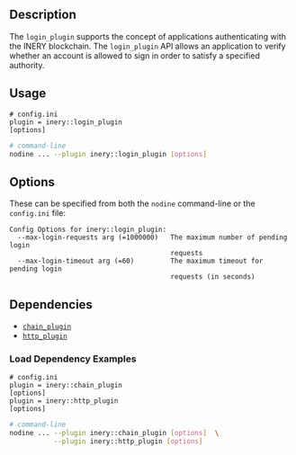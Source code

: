 ## Description

The `login_plugin` supports the concept of applications authenticating with the INERY blockchain. The `login_plugin` API allows an application to verify whether an account is allowed to sign in order to satisfy a specified authority.

## Usage

```console
# config.ini
plugin = inery::login_plugin
[options]
```
```sh
# command-line
nodine ... --plugin inery::login_plugin [options]
```

## Options

These can be specified from both the `nodine` command-line or the `config.ini` file:

```console
Config Options for inery::login_plugin:
  --max-login-requests arg (=1000000)   The maximum number of pending login 
                                        requests
  --max-login-timeout arg (=60)         The maximum timeout for pending login 
                                        requests (in seconds)
```

## Dependencies

* [`chain_plugin`](../chain_plugin/index.md)
* [`http_plugin`](../http_plugin/index.md)

### Load Dependency Examples

```console
# config.ini
plugin = inery::chain_plugin
[options]
plugin = inery::http_plugin 
[options]
```
```sh
# command-line
nodine ... --plugin inery::chain_plugin [options]  \
           --plugin inery::http_plugin [options]
```
